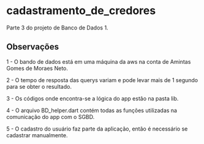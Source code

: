 # cadastramento_de_credores

Parte 3 do projeto de Banco de Dados 1.

## Observações
1 - O bando de dados está em uma máquina da aws na conta de Amintas Gomes de Moraes Neto.

2 - O tempo de resposta das querys variam e pode levar mais de 1 segundo para se obter o resultado.

3 - Os códigos onde encontra-se a lógica do app estão na pasta lib.

4 - O arquivo BD_helper.dart contém todas as funções utilizadas na comunicação do app com o SGBD.

5 - O cadastro do usuário faz parte da aplicação, então é necessário se cadastrar manualmente.
